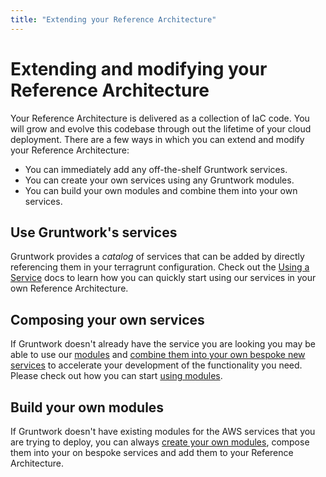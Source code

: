 ```yaml
---
title: "Extending your Reference Architecture"
---
```


# Extending and modifying your Reference Architecture

Your Reference Architecture is delivered as a collection of IaC code. You will grow and evolve this codebase through out the lifetime of your cloud deployment. There are a few ways in which you can extend and modify your Reference Architecture:

- You can immediately add any off-the-shelf Gruntwork services.
- You can create your own services using any Gruntwork modules.
- You can build your own modules and combine them into your own services.

## Use Gruntwork's services

Gruntwork provides a _catalog_ of services that can be added by directly referencing them in your terragrunt configuration. Check out the [Using a Service](/iac/usage/using-a-service) docs to learn how you can quickly start using our services in your own Reference Architecture.

## Composing your own services

If Gruntwork doesn't already have the service you are looking you may be able to use our [modules](/iac/overview/modules) and [combine them into your own bespoke new services](/iac/usage/composing-your-own-service) to accelerate your development of the functionality you need. Please check out how you can start [using modules](/iac/usage/using-a-module).

## Build your own modules

If Gruntwork doesn't have existing modules for the AWS services that you are trying to deploy, you can always [create your own modules](https://developer.hashicorp.com/terraform/language/modules/develop), compose them into your on bespoke services and add them to your Reference Architecture.

